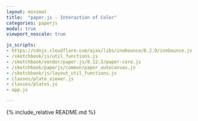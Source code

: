 ```yaml
---
layout: minimal
title:  "paper.js - Interaction of Color"
categories: paperjs
modal: true
viewport_noscale: true

js_scripts:
- https://cdnjs.cloudflare.com/ajax/libs/inobounce/0.2.0/inobounce.js
- /sketchbook/js/util_functions.js
- /sketchbook/vendor/paper.js/0.12.3/paper-core.js
- /sketchbook/paperjs/common/paper_autocanvas.js
- /sketchbook/js/layout_util_functions.js
- classes/plate_viewer.js
- classes/plates.js
- app.js

---
```


{% include_relative README.md %}

